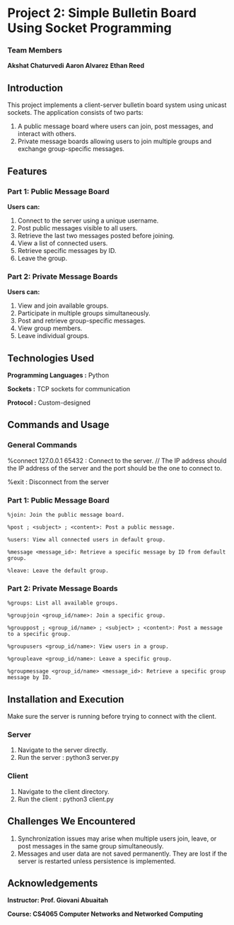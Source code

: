 # Project 2: Simple Bulletin Board Using Socket Programming
### Team Members 

**Akshat Chaturvedi**
**Aaron Alvarez**
**Ethan Reed**

## Introduction

This project implements a client-server bulletin board system using unicast sockets. The application consists of two parts:

1. A public message board where users can join, post messages, and interact with others.
2. Private message boards allowing users to join multiple groups and exchange group-specific messages.

## Features
### Part 1: Public Message Board

**Users can:**

1. Connect to the server using a unique username.
2. Post public messages visible to all users.
3. Retrieve the last two messages posted before joining.
4. View a list of connected users.
5. Retrieve specific messages by ID.
6. Leave the group.

### Part 2: Private Message Boards

**Users can:**

1. View and join available groups.
2. Participate in multiple groups simultaneously.
3. Post and retrieve group-specific messages.
4. View group members.
5. Leave individual groups.

## Technologies Used

**Programming Languages :** Python

**Sockets :** TCP sockets for communication

**Protocol :** Custom-designed

## Commands and Usage

### General Commands

%connect 127.0.0.1 65432 : Connect to the server. // The IP address should the IP address of the server and the port should be the one to connect to.

%exit : Disconnect from the server

### Part 1: Public Message Board
```
%join: Join the public message board.

%post ; <subject> ; <content>: Post a public message.

%users: View all connected users in default group.

%message <message_id>: Retrieve a specific message by ID from default group.

%leave: Leave the default group.
```

### Part 2: Private Message Boards
```
%groups: List all available groups.

%groupjoin <group_id/name>: Join a specific group.

%grouppost ; <group_id/name> ; <subject> ; <content>: Post a message to a specific group.

%groupusers <group_id/name>: View users in a group.

%groupleave <group_id/name>: Leave a specific group.

%groupmessage <group_id/name> <message_id>: Retrieve a specific group message by ID.
```

## Installation and Execution
Make sure the server is running before trying to connect with the client.

### Server

1. Navigate to the server directly.
2. Run the server : python3 server.py 

### Client

1. Navigate to the client directory.
2. Run the client : python3 client.py 

## Challenges We Encountered
1. Synchronization issues may arise when multiple users join, leave, or post messages in the same group simultaneously.
2. Messages and user data are not saved permanently. They are lost if the server is restarted unless persistence is implemented.


## Acknowledgements

**Instructor: Prof. Giovani Abuaitah**

**Course: CS4065 Computer Networks and Networked Computing**



    
   
